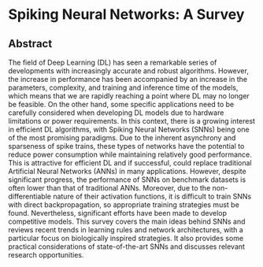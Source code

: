 # Spiking Neural Networks: A Survey

## Abstract

The field of Deep Learning (DL) has seen a remarkable series of developments with increasingly accurate and robust algorithms. However, the increase in performance has been accompanied by an increase in the parameters, complexity, and training and inference time of the models, which means that we are rapidly reaching a point where DL may no longer be feasible. On the other hand, some specific applications need to be carefully considered when developing DL models due to hardware limitations or power requirements. In this context, there is a growing interest in efficient DL algorithms, with Spiking Neural Networks (SNNs) being one of the most promising paradigms. Due to the inherent asynchrony and sparseness of spike trains, these types of networks have the potential to reduce power consumption while maintaining relatively good performance. This is attractive for efficient DL and if successful, could replace traditional Artificial Neural Networks (ANNs) in many applications. However, despite significant progress, the performance of SNNs on benchmark datasets is often lower than that of traditional ANNs. Moreover, due to the non-differentiable nature of their activation functions, it is difficult to train SNNs with direct backpropagation, so appropriate training strategies must be found. Nevertheless, significant efforts have been made to develop competitive models. This survey covers the main ideas behind SNNs and reviews recent trends in learning rules and network architectures, with a particular focus on biologically inspired strategies. It also provides some practical considerations of state-of-the-art SNNs and discusses relevant research opportunities.
